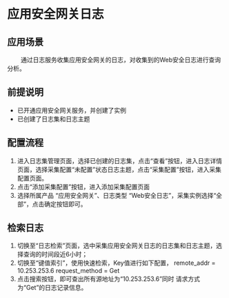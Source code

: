 # 应用安全网关日志
## 应用场景 
&#160;&#160;&#160;&#160;&#160;&#160;&#160;&#160;通过日志服务收集应用安全网关的日志，对收集到的Web安全日志进行查询分析。
## 前提说明
- 已开通应用安全网关服务，并创建了实例
- 已创建了日志集和日志主题

## 配置流程
1.	进入日志集管理页面，选择已创建的日志集，点击“查看”按钮，进入日志详情页面，选择采集配置“未配置”状态日志主题，点击“采集配置”按钮，进入采集配置页面。
2.	点击“添加采集配置”按钮，进入添加采集配置页面
3.	选择所属产品 “应用安全网关”、日志类型 “Web安全日志”，采集实例选择“全部”，点击确定按钮即可。

## 检索日志
1.	切换至“日志检索”页面，选中采集应用安全网关日志的日志集和日志主题，选择查询的时间段近6小时；
2.	切换至“键值索引”，使用快速检索，Key值进行如下配置， 
remote_addr = 10.253.253.6
request_method = Get
3.	点击搜索按钮，即可查出所有源地址为“10.253.253.6”同时 请求方式为“Get”的日志记录信息。
